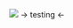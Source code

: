 ![](https://cdn.discordapp.com/attachments/1119146784086831116/1183633447202344980/tumblr_bd15d4e20d7b2b8d3f53786eca5657d8_b2ff297b_400_1200x90.webp?ex=65890b8c&is=6576968c&hm=771f562dfa5299c295c289d0d10a7d930e519a1e2bb7e810b2022f89bcdad752&) 
-> testing <-


